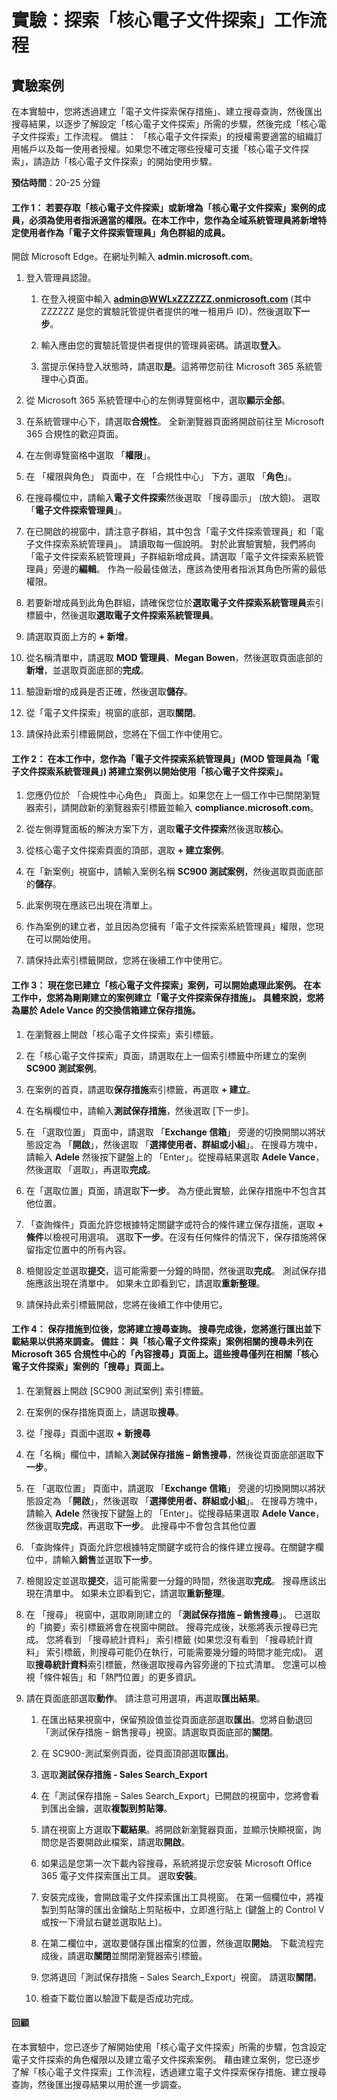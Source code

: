 ﻿---
lab:
    title: '探索「核心電子文件探索」工作流程'
    module: '單元 4，第 4 課：描述 Microsoft 合規性解決方案的功能：描述「電子文件探索」和 Microsoft 365 的稽核功能'
---


# 實驗：探索「核心電子文件探索」工作流程

## 實驗案例
在本實驗中，您將透過建立「電子文件探索保存措施」、建立搜尋查詢，然後匯出搜尋結果，以逐步了解設定「核心電子文件探索」所需的步驟，然後完成「核心電子文件探索」工作流程。  備註：  「核心電子文件探索」的授權需要適當的組織訂用帳戶以及每一使用者授權。如果您不確定哪些授權可支援「核心電子文件探索」，請造訪「核心電子文件探索」的開始使用步驟。


**預估時間**：20-25 分鐘

#### 工作 1：  若要存取「核心電子文件探索」或新增為「核心電子文件探索」案例的成員，必須為使用者指派適當的權限。在本工作中，您作為全域系統管理員將新增特定使用者作為「電子文件探索管理員」角色群組的成員。

 開啟 Microsoft Edge。在網址列輸入 **admin.microsoft.com**。

1. 登入管理員認證。
    1. 在登入視窗中輸入 **admin@WWLxZZZZZZ.onmicrosoft.com** (其中 ZZZZZZ 是您的實驗託管提供者提供的唯一租用戶 ID)，然後選取**下一步**。
    
    1. 輸入應由您的實驗託管提供者提供的管理員密碼。請選取**登入**。
    1. 當提示保持登入狀態時，請選取**是**。這將帶您前往 Microsoft 365 系統管理中心頁面。

1. 從 Microsoft 365 系統管理中心的左側導覽窗格中，選取**顯示全部**。

1. 在系統管理中心下，請選取**合規性**。  全新瀏覽器頁面將開啟前往至 Microsoft 365 合規性的歡迎頁面。  

1. 在左側導覽窗格中選取 「**權限**」。 

1. 在 「權限與角色」 頁面中，在 「合規性中心」 下方，選取 「**角色**」。

1. 在搜尋欄位中，請輸入**電子文件探索**然後選取 「搜尋圖示」 (放大鏡)。  選取 「**電子文件探索管理員**」。

1. 在已開啟的視窗中，請注意子群組，其中包含「電子文件探索管理員」和「電子文件探索系統管理員」。  請讀取每一個說明。  對於此實驗實驗，我們將向「電子文件探索系統管理員」子群組新增成員。請選取「電子文件探索系統管理員」旁邊的**編輯**。  作為一般最佳做法，應該為使用者指派其角色所需的最低權限。

1. 若要新增成員到此角色群組，請確保您位於**選取電子文件探索系統管理員**索引標籤中，然後選取**選取電子文件探索系統管理員**。

1. 請選取頁面上方的 **+ 新增**。

1. 從名稱清單中，請選取 **MOD 管理員**、**Megan Bowen**，然後選取頁面底部的**新增**，並選取頁面底部的**完成**。

1. 驗證新增的成員是否正確，然後選取**儲存**。

1. 從「電子文件探索」視窗的底部，選取**關閉**。

1. 請保持此索引標籤開啟，您將在下個工作中使用它。

#### 工作 2：  在本工作中，您作為「電子文件探索系統管理員」(MOD 管理員為「電子文件探索系統管理員」) 將建立案例以開始使用「核心電子文件探索」。

1. 您應仍位於 「合規性中心角色」 頁面上。如果您在上一個工作中已關閉瀏覽器索引，請開啟新的瀏覽器索引標籤並輸入 **compliance.microsoft.com**。

1. 從左側導覽面板的解決方案下方，選取**電子文件探索**然後選取**核心**。

1. 從核心電子文件探索頁面的頂部，選取 **+ 建立案例**。

1. 在「新案例」視窗中，請輸入案例名稱 **SC900 測試案例**，然後選取頁面底部的**儲存**。

1. 此案例現在應該已出現在清單上。

1. 作為案例的建立者，並且因為您擁有「電子文件探索系統管理員」權限，您現在可以開始使用。  

1. 請保持此索引標籤開啟，您將在後續工作中使用它。

#### 工作 3：  現在您已建立「核心電子文件探索」案例，可以開始處理此案例。  在本工作中，您將為剛剛建立的案例建立「電子文件探索保存措施」。  具體來說，您將為屬於 Adele Vance 的交換信箱建立保存措施。

1. 在瀏覽器上開啟「核心電子文件探索」索引標籤。

1. 在「核心電子文件探索」頁面，請選取在上一個索引標籤中所建立的案例 **SC900 測試案例**。 

1. 在案例的首頁，請選取**保存措施**索引標籤，再選取 **+ 建立**。

1. 在名稱欄位中，請輸入**測試保存措施**，然後選取 [下一步]。

1. 在 「選取位置」 頁面中，請選取 「**Exchange 信箱**」 旁邊的切換開關以將狀態設定為 「**開啟**」，然後選取 「**選擇使用者、群組或小組**」。  在搜尋方塊中，請輸入 **Adele** 然後按下鍵盤上的 「Enter」。從搜尋結果選取 **Adele Vance**，然後選取 「選取」，再選取**完成**。

1. 在「選取位置」頁面，請選取**下一步**。  為方便此實驗，此保存措施中不包含其他位置。

1. 「查詢條件」頁面允許您根據特定關鍵字或符合的條件建立保存措施，選取 **+ 條件**以檢視可用選項。  選取**下一步**。在沒有任何條件的情況下，保存措施將保留指定位置中的所有內容。

1. 檢閱設定並選取**提交**，這可能需要一分鐘的時間，然後選取**完成**。  測試保存措施應該出現在清單中。  如果未立即看到它，請選取**重新整理**。

1. 請保持此索引標籤開啟，您將在後續工作中使用它。

#### 工作 4：  保存措施到位後，您將建立搜尋查詢。  搜尋完成後，您將進行匯出並下載結果以供將來調查。   備註：  與「核心電子文件探索」案例相關的搜尋未列在 Microsoft 365 合規性中心的「內容搜尋」頁面上。這些搜尋僅列在相關「核心電子文件探索」案例的「搜尋」頁面上。

1. 在瀏覽器上開啟 [SC900 測試案例] 索引標籤。

1. 在案例的保存措施頁面上，請選取**搜尋**。

1. 從「搜尋」頁面中選取 **+ 新搜尋**

1. 在「名稱」欄位中，請輸入**測試保存措施 – 銷售搜尋**，然後從頁面底部選取**下一步**。

1. 在 「選取位置」 頁面中，請選取 「**Exchange 信箱**」 旁邊的切換開關以將狀態設定為 「**開啟**」，然後選取 「**選擇使用者、群組或小組**」。  在搜尋方塊中，請輸入 **Adele** 然後按下鍵盤上的 「Enter」。從搜尋結果選取 **Adele Vance**，然後選取**完成**，再選取**下一步**。  此搜尋中不會包含其他位置

1. 「查詢條件」頁面允許您根據特定關鍵字或符合的條件建立搜尋。在關鍵字欄位中，請輸入**銷售**並選取**下一步**。

1. 檢閱設定並選取**提交**，這可能需要一分鐘的時間，然後選取**完成**。  搜尋應該出現在清單中。  如果未立即看到它，請選取**重新整理**。

1. 在 「搜尋」 視窗中，選取剛剛建立的 「**測試保存措施 – 銷售搜尋**」。  已選取的「摘要」索引標籤將會在視窗中開啟。  搜尋完成後，狀態將表示搜尋已完成。  您將看到 「搜尋統計資料」 索引標籤 (如果您沒有看到 「搜尋統計資料」 索引標籤，則搜尋可能仍在執行，可能需要幾分鐘的時間才能完成)。  選取**搜尋統計資料**索引標籤，然後選取搜尋內容旁邊的下拉式清單。  您還可以檢視「條件報告」和「熱門位置」的更多資訊。  

1. 請在頁面底部選取**動作**。  請注意可用選項，再選取**匯出結果**。
    
    1. 在匯出結果視窗中，保留預設值並從頁面底部選取**匯出**。您將自動退回「測試保存措施 – 銷售搜尋」視窗。請選取頁面底部的**關閉**。
    
    1. 在 SC900-測試案例頁面，從頁面頂部選取**匯出**。
    1. 選取**測試保存措施 - Sales Search_Export**
    1. 在「測試保存措施 – Sales Search_Export」已開啟的視窗中，您將會看到匯出金鑰，選取**複製到剪貼簿**。
    1. 請在視窗上方選取**下載結果**。將開啟新瀏覽器頁面，並顯示快顯視窗，詢問您是否要開啟此檔案，請選取**開啟**。
    1. 如果這是您第一次下載內容搜尋，系統將提示您安裝 Microsoft Office 365 電子文件探索匯出工具。  選取**安裝**。
    1. 安裝完成後，會開啟電子文件探索匯出工具視窗。  在第一個欄位中，將複製到剪貼簿的匯出金鑰貼上剪貼板中，立即進行貼上 (鍵盤上的 Control V 或按一下滑鼠右鍵並選取貼上)。
    1. 在第二欄位中，選取要儲存匯出檔案的位置，然後選取**開始**。  下載流程完成後，請選取**關閉**並關閉瀏覽器索引標籤。
    1. 您將退回「測試保存措施 – Sales Search_Export」視窗。  請選取**關閉**。
    1. 檢查下載位置以驗證下載是否成功完成。 


#### 回顧

在本實驗中，您已逐步了解開始使用「核心電子文件探索」所需的步驟，包含設定電子文件探索的角色權限以及建立電子文件探索案例。  藉由建立案例，您已逐步了解「核心電子文件探索」工作流程，透過建立電子文件探索保存措施、建立搜尋查詢，然後匯出搜尋結果以用於進一步調查。